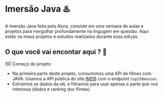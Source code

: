 # Imersão Java ♨️

A imersão Java feita pela Alura, consiste em uma semana de aulas e projetos para mergulhar profundamente na lingugem em questão.
Aqui estão os meus projetos e estudos realizados durante essa edição.

## O que você vai encontar aqui ? 🤔
😼| Começo do projeto
* Na primeira parte deste projeto, consumimos uma API de filmes com JAVA. Usamos a API pública do site [IMDB](https://www.imdb.com/) com o endpoint `top250movies`.
* Extraimos os dados da `URL` e filtramos para usar apenas a parte que nos interessa (dados e ranking dos filmes).
